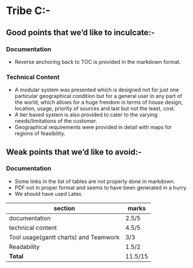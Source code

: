 # Tribe C:-

## Good points that we’d like to inculcate:-

### Documentation

-	Reverse anchoring back to TOC is provided in the markdown format.

### Technical Content 

-	A modular system was presented which is designed not for just one particular geographical condition but for a general user in any part of the world, which allows for a huge freedom in terms of house design, location, usage, priority of sources and last but not the least, cost.
-	A tier based system is also provided to cater to the varying needs/limitations of the customer.      
-	Geographical requirements were provided in detail with maps for regions of feasibility.

 
## Weak points that we’d like to avoid:-

   ### Documentation

-	Some links in the list of tables are not properly done in markdown.
-	PDF not in proper format and seems to have been generated in a hurry.  
-	We should have used Latex. 

| section                                                  | marks|
|----------------------------------------------------|---------|
|documentation                                       | 2.5/5     |
|technical content                                    | 4.5/5     |
|Tool usage(gantt charts) and Teamwork                 | 3/3        |  
|Readability                                             | 1.5/2     |           
| **Total**                                                |  11.5/15   |

